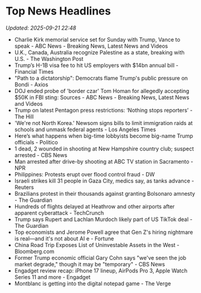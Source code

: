 # Top News Headlines

_Updated: 2025-09-21 22:48_

- Charlie Kirk memorial service set for Sunday with Trump, Vance to speak - ABC News - Breaking News, Latest News and Videos
- U.K., Canada, Australia recognize Palestine as a state, breaking with U.S. - The Washington Post
- Trump’s H-1B visa fee to hit US employers with $14bn annual bill - Financial Times
- "Path to a dictatorship": Democrats flame Trump's public pressure on Bondi - Axios
- DOJ ended probe of 'border czar' Tom Homan for allegedly accepting $50K in FBI sting: Sources - ABC News - Breaking News, Latest News and Videos
- Trump on latest Pentagon press restrictions: ‘Nothing stops reporters’ - The Hill
- 'We're not North Korea.' Newsom signs bills to limit immigration raids at schools and unmask federal agents - Los Angeles Times
- Here’s what happens when big-time lobbyists become big-name Trump officials - Politico
- 1 dead, 2 wounded in shooting at New Hampshire country club; suspect arrested - CBS News
- Man arrested after drive-by shooting at ABC TV station in Sacramento - NPR
- Philippines: Protests erupt over flood control fraud - DW
- Israeli strikes kill 31 people in Gaza City, medics say, as tanks advance - Reuters
- Brazilians protest in their thousands against granting Bolsonaro amnesty - The Guardian
- Hundreds of flights delayed at Heathrow and other airports after apparent cyberattack - TechCrunch
- Trump says Rupert and Lachlan Murdoch likely part of US TikTok deal - The Guardian
- Top economists and Jerome Powell agree that Gen Z's hiring nightmare is real—and it's not about AI e - Fortune
- China Road Trip Exposes List of Uninvestable Assets in the West - Bloomberg.com
- Former Trump economic official Gary Cohn says "we've seen the job market degrade," though it may be "temporary" - CBS News
- Engadget review recap: iPhone 17 lineup, AirPods Pro 3, Apple Watch Series 11 and more - Engadget
- Montblanc is getting into the digital notepad game - The Verge